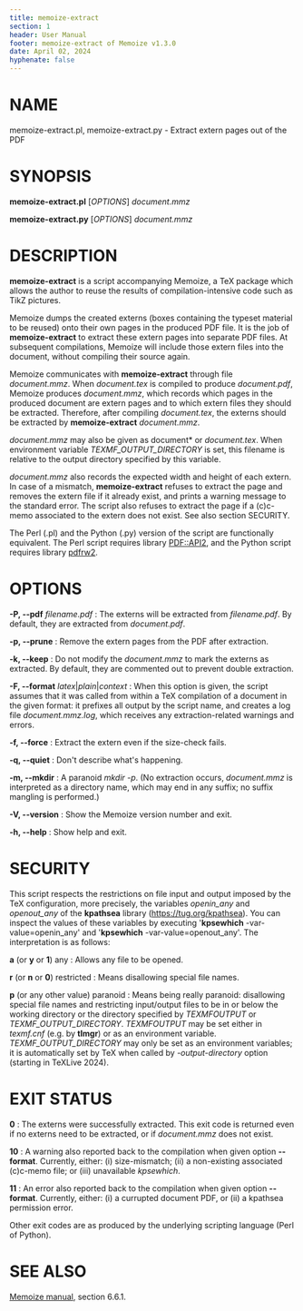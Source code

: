 ```yaml
---
title: memoize-extract
section: 1
header: User Manual
footer: memoize-extract of Memoize v1.3.0
date: April 02, 2024
hyphenate: false
---
```


# NAME
memoize-extract.pl, memoize-extract.py - Extract extern pages out of the PDF


# SYNOPSIS
**memoize-extract.pl** [*OPTIONS*] *document.mmz*

**memoize-extract.py** [*OPTIONS*] *document.mmz*


# DESCRIPTION

**memoize-extract** is a script accompanying Memoize, a TeX package which
allows the author to reuse the results of compilation-intensive code such as
TikZ pictures.

Memoize dumps the created externs (boxes containing the typeset material to be
reused) onto their own pages in the produced PDF file.  It is the job of
**memoize-extract** to extract these extern pages into separate PDF files. At
subsequent compilations, Memoize will include those extern files into the
document, without compiling their source again.

Memoize communicates with **memoize-extract** through file *document.mmz*. When
*document.tex* is compiled to produce *document.pdf*, Memoize produces
*document.mmz*, which records which pages in the produced document are extern
pages and to which extern files they should be extracted. Therefore, after
compiling *document.tex*, the externs should be extracted by
**memoize-extract** *document.mmz*.  

*document.mmz* may also be given as document* or *document.tex*.  When
environment variable *TEXMF_OUTPUT_DIRECTORY* is set, this filename is relative
to the output directory specified by this variable.

*document.mmz* also records the expected width and height of each extern. In
case of a mismatch, **memoize-extract** refuses to extract the page and removes
the extern file if it already exist, and prints a warning message to the
standard error.  The script also refuses to extract the page if a (c)c-memo
associated to the extern does not exist.  See also section SECURITY.

The Perl (.pl) and the Python (.py) version of the script are functionally
equivalent.  The Perl script requires library
[PDF::API2](https://metacpan.org/pod/PDF::API2), and the Python script requires
library [pdfrw2](https://pypi.org/project/pdfrw2).

# OPTIONS

**-P, \--pdf** *filename.pdf*
: The externs will be extracted from *filename.pdf*.  By default,
  they are extracted from *document.pdf*.

**-p, \--prune**
: Remove the extern pages from the PDF after extraction.

**-k, \--keep**
: Do not modify the *document.mmz* to mark the externs as extracted.  By
  default, they are commented out to prevent double extraction.

**-F, \--format** *latex*|*plain*|*context*
: When this option is given, the script assumes that it was called from within
  a TeX compilation of a document in the given format: it prefixes all output
  by the script name, and creates a log file *document.mmz.log*, which receives
  any extraction-related warnings and errors.

**-f, \--force**
: Extract the extern even if the size-check fails.

**-q, \--quiet**
: Don't describe what's happening.

**-m, \--mkdir**
: A paranoid *mkdir -p*. (No extraction occurs, *document.mmz* is interpreted as a directory name, which may end in any suffix; no suffix mangling is performed.)

**-V, \--version**
: Show the Memoize version number and exit.

**-h, \--help**
: Show help and exit.

# SECURITY

This script respects the restrictions on file input and output imposed by the
TeX configuration, more precisely, the variables *openin_any* and *openout_any*
of the **kpathsea** library (https://tug.org/kpathsea). You can inspect the
values of these variables by executing '**kpsewhich** -var-value=openin_any' and
'**kpsewhich** -var-value=openout_any'.  The interpretation is as follows:

**a** (or **y** or **1**) any
: Allows any file to be opened.

**r** (or **n** or **0**) restricted
: Means disallowing special file names.

**p** (or any other value) paranoid
: Means being really paranoid: disallowing special file names and restricting
  input/output files to be in or below the working directory or the directory
  specified by *TEXMFOUTPUT* or *TEXMF_OUTPUT_DIRECTORY*.  *TEXMFOUTPUT* may be
  set either in *texmf.cnf* (e.g. by **tlmgr**) or as an environment
  variable. *TEXMF_OUTPUT_DIRECTORY* may only be set as an environment
  variables; it is automatically set by TeX when called by *-output-directory*
  option (starting in TeXLive 2024).

# EXIT STATUS

**0**
: The externs were successfully extracted.  This exit code is returned even if
  no externs need to be extracted, or if *document.mmz* does not exist.
  
**10**
: A warning also reported back to the compilation when given option
  **\--format**.  Currently, either: (i) size-mismatch; (ii) a non-existing
  associated (c)c-memo file; or (iii) unavailable *kpsewhich*.

**11**
: An error also reported back to the compilation when given option
  **\--format**. Currently, either: (i) a currupted document PDF, or (ii)
  a kpathsea permission error.

Other exit codes are as produced by the underlying scripting language (Perl of
Python).

# SEE ALSO

[Memoize manual](https://ctan.org/pkg/memoize), section 6.6.1.
